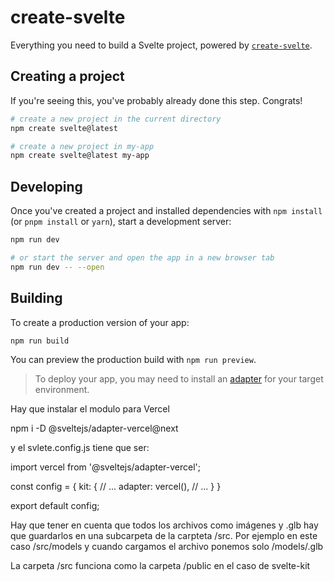 # create-svelte

Everything you need to build a Svelte project, powered by [`create-svelte`](https://github.com/sveltejs/kit/tree/master/packages/create-svelte).

## Creating a project

If you're seeing this, you've probably already done this step. Congrats!

```bash
# create a new project in the current directory
npm create svelte@latest

# create a new project in my-app
npm create svelte@latest my-app
```

## Developing

Once you've created a project and installed dependencies with `npm install` (or `pnpm install` or `yarn`), start a development server:

```bash
npm run dev

# or start the server and open the app in a new browser tab
npm run dev -- --open
```

## Building

To create a production version of your app:

```bash
npm run build
```

You can preview the production build with `npm run preview`.

> To deploy your app, you may need to install an [adapter](https://kit.svelte.dev/docs/adapters) for your target environment.

Hay que instalar el modulo para Vercel 

npm i -D @sveltejs/adapter-vercel@next

y el svlete.config.js tiene que ser:

import vercel from '@sveltejs/adapter-vercel';

const config = {
    kit: {
        // ...
        adapter: vercel(),
        // ...
    }
}

export default config;

Hay que tener en cuenta que todos los archivos como imágenes y .glb hay que guardarlos en una subcarpeta de la carpteta /src. Por ejemplo en este caso 
/src/models y cuando cargamos el archivo ponemos solo /models/<nombre>.glb

La carpeta /src funciona como la carpeta /public en el caso de svelte-kit

